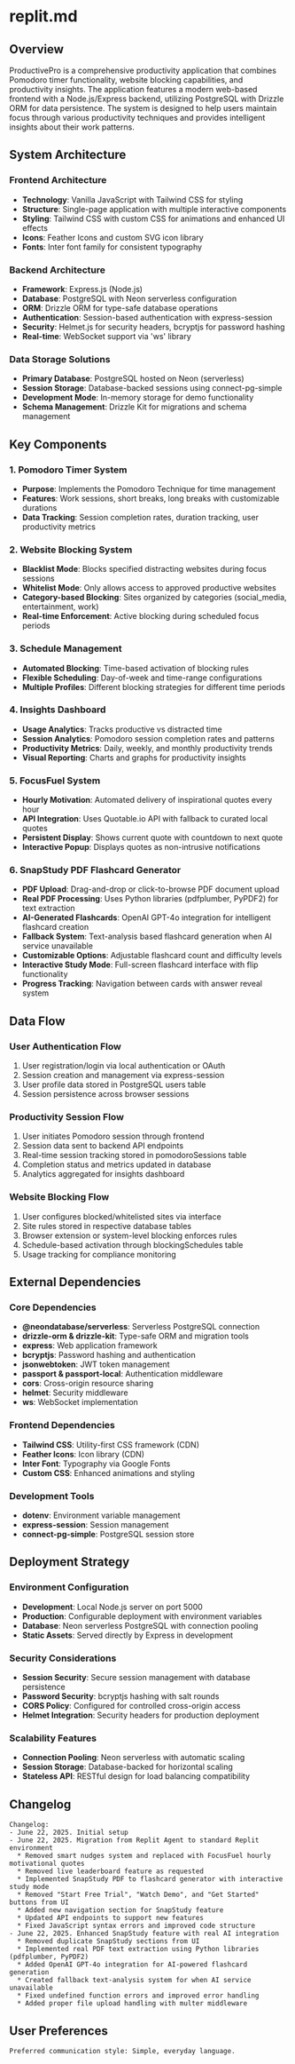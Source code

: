 # replit.md

## Overview

ProductivePro is a comprehensive productivity application that combines Pomodoro timer functionality, website blocking capabilities, and productivity insights. The application features a modern web-based frontend with a Node.js/Express backend, utilizing PostgreSQL with Drizzle ORM for data persistence. The system is designed to help users maintain focus through various productivity techniques and provides intelligent insights about their work patterns.

## System Architecture

### Frontend Architecture
- **Technology**: Vanilla JavaScript with Tailwind CSS for styling
- **Structure**: Single-page application with multiple interactive components
- **Styling**: Tailwind CSS with custom CSS for animations and enhanced UI effects
- **Icons**: Feather Icons and custom SVG icon library
- **Fonts**: Inter font family for consistent typography

### Backend Architecture
- **Framework**: Express.js (Node.js)
- **Database**: PostgreSQL with Neon serverless configuration
- **ORM**: Drizzle ORM for type-safe database operations
- **Authentication**: Session-based authentication with express-session
- **Security**: Helmet.js for security headers, bcryptjs for password hashing
- **Real-time**: WebSocket support via 'ws' library

### Data Storage Solutions
- **Primary Database**: PostgreSQL hosted on Neon (serverless)
- **Session Storage**: Database-backed sessions using connect-pg-simple
- **Development Mode**: In-memory storage for demo functionality
- **Schema Management**: Drizzle Kit for migrations and schema management

## Key Components

### 1. Pomodoro Timer System
- **Purpose**: Implements the Pomodoro Technique for time management
- **Features**: Work sessions, short breaks, long breaks with customizable durations
- **Data Tracking**: Session completion rates, duration tracking, user productivity metrics

### 2. Website Blocking System
- **Blacklist Mode**: Blocks specified distracting websites during focus sessions
- **Whitelist Mode**: Only allows access to approved productive websites
- **Category-based Blocking**: Sites organized by categories (social_media, entertainment, work)
- **Real-time Enforcement**: Active blocking during scheduled focus periods

### 3. Schedule Management
- **Automated Blocking**: Time-based activation of blocking rules
- **Flexible Scheduling**: Day-of-week and time-range configurations
- **Multiple Profiles**: Different blocking strategies for different time periods

### 4. Insights Dashboard
- **Usage Analytics**: Tracks productive vs distracted time
- **Session Analytics**: Pomodoro session completion rates and patterns
- **Productivity Metrics**: Daily, weekly, and monthly productivity trends
- **Visual Reporting**: Charts and graphs for productivity insights

### 5. FocusFuel System
- **Hourly Motivation**: Automated delivery of inspirational quotes every hour
- **API Integration**: Uses Quotable.io API with fallback to curated local quotes
- **Persistent Display**: Shows current quote with countdown to next quote
- **Interactive Popup**: Displays quotes as non-intrusive notifications

### 6. SnapStudy PDF Flashcard Generator
- **PDF Upload**: Drag-and-drop or click-to-browse PDF document upload
- **Real PDF Processing**: Uses Python libraries (pdfplumber, PyPDF2) for text extraction
- **AI-Generated Flashcards**: OpenAI GPT-4o integration for intelligent flashcard creation
- **Fallback System**: Text-analysis based flashcard generation when AI service unavailable
- **Customizable Options**: Adjustable flashcard count and difficulty levels
- **Interactive Study Mode**: Full-screen flashcard interface with flip functionality
- **Progress Tracking**: Navigation between cards with answer reveal system

## Data Flow

### User Authentication Flow
1. User registration/login via local authentication or OAuth
2. Session creation and management via express-session
3. User profile data stored in PostgreSQL users table
4. Session persistence across browser sessions

### Productivity Session Flow
1. User initiates Pomodoro session through frontend
2. Session data sent to backend API endpoints
3. Real-time session tracking stored in pomodoroSessions table
4. Completion status and metrics updated in database
5. Analytics aggregated for insights dashboard

### Website Blocking Flow
1. User configures blocked/whitelisted sites via interface
2. Site rules stored in respective database tables
3. Browser extension or system-level blocking enforces rules
4. Schedule-based activation through blockingSchedules table
5. Usage tracking for compliance monitoring

## External Dependencies

### Core Dependencies
- **@neondatabase/serverless**: Serverless PostgreSQL connection
- **drizzle-orm & drizzle-kit**: Type-safe ORM and migration tools
- **express**: Web application framework
- **bcryptjs**: Password hashing and authentication
- **jsonwebtoken**: JWT token management
- **passport & passport-local**: Authentication middleware
- **cors**: Cross-origin resource sharing
- **helmet**: Security middleware
- **ws**: WebSocket implementation

### Frontend Dependencies
- **Tailwind CSS**: Utility-first CSS framework (CDN)
- **Feather Icons**: Icon library (CDN)
- **Inter Font**: Typography via Google Fonts
- **Custom CSS**: Enhanced animations and styling

### Development Tools
- **dotenv**: Environment variable management
- **express-session**: Session management
- **connect-pg-simple**: PostgreSQL session store

## Deployment Strategy

### Environment Configuration
- **Development**: Local Node.js server on port 5000
- **Production**: Configurable deployment with environment variables
- **Database**: Neon serverless PostgreSQL with connection pooling
- **Static Assets**: Served directly by Express in development

### Security Considerations
- **Session Security**: Secure session management with database persistence
- **Password Security**: bcryptjs hashing with salt rounds
- **CORS Policy**: Configured for controlled cross-origin access
- **Helmet Integration**: Security headers for production deployment

### Scalability Features
- **Connection Pooling**: Neon serverless with automatic scaling
- **Session Storage**: Database-backed for horizontal scaling
- **Stateless API**: RESTful design for load balancing compatibility

## Changelog

```
Changelog:
- June 22, 2025. Initial setup
- June 22, 2025. Migration from Replit Agent to standard Replit environment
  * Removed smart nudges system and replaced with FocusFuel hourly motivational quotes
  * Removed live leaderboard feature as requested
  * Implemented SnapStudy PDF to flashcard generator with interactive study mode
  * Removed "Start Free Trial", "Watch Demo", and "Get Started" buttons from UI
  * Added new navigation section for SnapStudy feature
  * Updated API endpoints to support new features
  * Fixed JavaScript syntax errors and improved code structure
- June 22, 2025. Enhanced SnapStudy feature with real AI integration
  * Removed duplicate SnapStudy sections from UI
  * Implemented real PDF text extraction using Python libraries (pdfplumber, PyPDF2)
  * Added OpenAI GPT-4o integration for AI-powered flashcard generation
  * Created fallback text-analysis system for when AI service unavailable
  * Fixed undefined function errors and improved error handling
  * Added proper file upload handling with multer middleware
```

## User Preferences

```
Preferred communication style: Simple, everyday language.
```